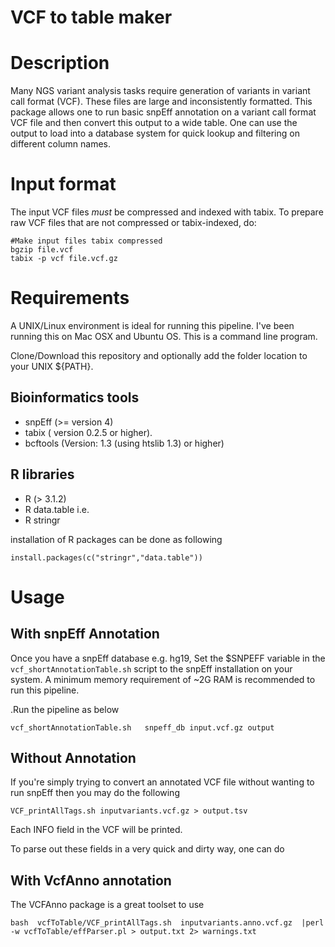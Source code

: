 
# VCF to table maker

Description
================

Many NGS variant analysis tasks require generation of variants in variant call format (VCF). These files are  large and inconsistently formatted. 
This package allows one to run basic snpEff annotation on a variant call format  VCF file and then convert this output to a wide table. One can use the output to load into a database system for quick lookup and filtering on different column names.

Input format
================
The input VCF files  *must* be compressed and indexed with tabix. To prepare raw VCF files that are not compressed or tabix-indexed, do:

```
#Make input files tabix compressed
bgzip file.vcf
tabix -p vcf file.vcf.gz
```


Requirements
=====================

A UNIX/Linux environment is ideal for running this pipeline. I've been running this on Mac OSX and Ubuntu OS. This is a command line program.

Clone/Download this repository and optionally add the folder location to your UNIX ${PATH}.

Bioinformatics tools
----------------------
* snpEff (>= version 4)
* tabix ( version 0.2.5 or higher).
* bcftools (Version: 1.3 (using htslib 1.3)  or higher) 

R libraries 
----------------------------
* R (> 3.1.2)
* R data.table i.e. 
* R stringr

installation of R packages can be done as following

```
install.packages(c("stringr","data.table"))
```

Usage
=========================

With snpEff Annotation
-------------------------------
Once you have a snpEff database e.g. hg19,  Set the $SNPEFF variable in the ```vcf_shortAnnotationTable.sh``` script to the snpEff installation on your system. A minimum memory requirement of ~2G RAM is recommended to run this pipeline.

.Run the pipeline as below

```
vcf_shortAnnotationTable.sh   snpeff_db input.vcf.gz output

```

Without Annotation
---------------------------

If you're simply trying to convert an annotated VCF file without wanting to run snpEff then you may do the following

```
VCF_printAllTags.sh inputvariants.vcf.gz > output.tsv
```
Each INFO field in the VCF will be printed.

To parse out these fields in a very quick and dirty way, one can do


With VcfAnno annotation
-----------------------------

The VCFAnno package is a great toolset to use

```
bash  vcfToTable/VCF_printAllTags.sh  inputvariants.anno.vcf.gz  |perl -w vcfToTable/effParser.pl > output.txt 2> warnings.txt
```







